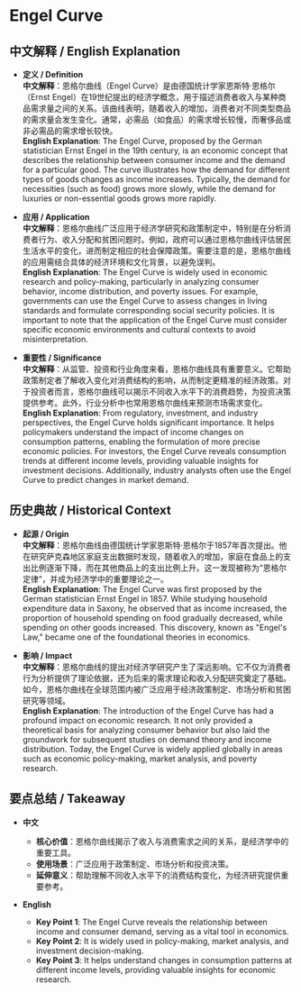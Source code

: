 # Engel Curve

## 中文解释 / English Explanation

* **定义 / Definition**  
  **中文解释**：恩格尔曲线（Engel Curve）是由德国统计学家恩斯特·恩格尔（Ernst Engel）在19世纪提出的经济学概念，用于描述消费者收入与某种商品需求量之间的关系。该曲线表明，随着收入的增加，消费者对不同类型商品的需求量会发生变化。通常，必需品（如食品）的需求增长较慢，而奢侈品或非必需品的需求增长较快。  
  **English Explanation**: The Engel Curve, proposed by the German statistician Ernst Engel in the 19th century, is an economic concept that describes the relationship between consumer income and the demand for a particular good. The curve illustrates how the demand for different types of goods changes as income increases. Typically, the demand for necessities (such as food) grows more slowly, while the demand for luxuries or non-essential goods grows more rapidly.

* **应用 / Application**  
  **中文解释**：恩格尔曲线广泛应用于经济学研究和政策制定中，特别是在分析消费者行为、收入分配和贫困问题时。例如，政府可以通过恩格尔曲线评估居民生活水平的变化，进而制定相应的社会保障政策。需要注意的是，恩格尔曲线的应用需结合具体的经济环境和文化背景，以避免误判。  
  **English Explanation**: The Engel Curve is widely used in economic research and policy-making, particularly in analyzing consumer behavior, income distribution, and poverty issues. For example, governments can use the Engel Curve to assess changes in living standards and formulate corresponding social security policies. It is important to note that the application of the Engel Curve must consider specific economic environments and cultural contexts to avoid misinterpretation.

* **重要性 / Significance**  
  **中文解释**：从监管、投资和行业角度来看，恩格尔曲线具有重要意义。它帮助政策制定者了解收入变化对消费结构的影响，从而制定更精准的经济政策。对于投资者而言，恩格尔曲线可以揭示不同收入水平下的消费趋势，为投资决策提供参考。此外，行业分析中也常用恩格尔曲线来预测市场需求变化。  
  **English Explanation**: From regulatory, investment, and industry perspectives, the Engel Curve holds significant importance. It helps policymakers understand the impact of income changes on consumption patterns, enabling the formulation of more precise economic policies. For investors, the Engel Curve reveals consumption trends at different income levels, providing valuable insights for investment decisions. Additionally, industry analysts often use the Engel Curve to predict changes in market demand.

## 历史典故 / Historical Context

* **起源 / Origin**  
  **中文解释**：恩格尔曲线由德国统计学家恩斯特·恩格尔于1857年首次提出。他在研究萨克森地区家庭支出数据时发现，随着收入的增加，家庭在食品上的支出比例逐渐下降，而在其他商品上的支出比例上升。这一发现被称为“恩格尔定律”，并成为经济学中的重要理论之一。  
  **English Explanation**: The Engel Curve was first proposed by the German statistician Ernst Engel in 1857. While studying household expenditure data in Saxony, he observed that as income increased, the proportion of household spending on food gradually decreased, while spending on other goods increased. This discovery, known as "Engel's Law," became one of the foundational theories in economics.

* **影响 / Impact**  
  **中文解释**：恩格尔曲线的提出对经济学研究产生了深远影响。它不仅为消费者行为分析提供了理论依据，还为后来的需求理论和收入分配研究奠定了基础。如今，恩格尔曲线在全球范围内被广泛应用于经济政策制定、市场分析和贫困研究等领域。  
  **English Explanation**: The introduction of the Engel Curve has had a profound impact on economic research. It not only provided a theoretical basis for analyzing consumer behavior but also laid the groundwork for subsequent studies on demand theory and income distribution. Today, the Engel Curve is widely applied globally in areas such as economic policy-making, market analysis, and poverty research.

## 要点总结 / Takeaway

* **中文**  
  - **核心价值**：恩格尔曲线揭示了收入与消费需求之间的关系，是经济学中的重要工具。  
  - **使用场景**：广泛应用于政策制定、市场分析和投资决策。  
  - **延伸意义**：帮助理解不同收入水平下的消费结构变化，为经济研究提供重要参考。

* **English**  
  - **Key Point 1**: The Engel Curve reveals the relationship between income and consumer demand, serving as a vital tool in economics.  
  - **Key Point 2**: It is widely used in policy-making, market analysis, and investment decision-making.  
  - **Key Point 3**: It helps understand changes in consumption patterns at different income levels, providing valuable insights for economic research.